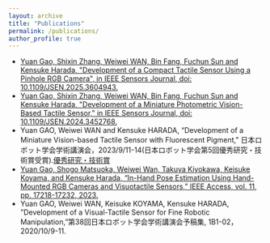 ```yaml
---
layout: archive
title: "Publications"
permalink: /publications/
author_profile: true
---
```


* [Yuan Gao, Shixin Zhang, Weiwei WAN, Bin Fang, Fuchun Sun and Kensuke Harada, "Development of a Compact Tactile Sensor Using a Pinhole RGB Camera", in IEEE Sensors Journal, doi: 10.1109/JSEN.2025.3604943.](https://ieeexplore.ieee.org/document/11154898)
* [Yuan Gao, Shixin Zhang, Weiwei WAN, Bin Fang, Fuchun Sun and Kensuke Harada, "Development of a Miniature Photometric Vision-Based Tactile Sensor," in IEEE Sensors Journal, doi: 10.1109/JSEN.2024.3452768.](https://ieeexplore.ieee.org/document/10670000)
* Yuan GAO, Weiwei WAN and Kensuke HARADA, “Development of a Miniature Vision-based Tactile Sensor with Fluorescent Pigment,” 日本ロボット学会学術講演会，2023/9/11-14(日本ロボット学会第5回優秀研究・技術賞受賞).[優秀研究・技術賞](https://www.rsj.or.jp/info/awards/category/ykg/)
* [Yuan Gao, Shogo Matsuoka, Weiwei Wan, Takuya Kiyokawa, Keisuke Koyama, and Kensuke Harada, “In-Hand Pose Estimation Using Hand-Mounted RGB Cameras and Visuotactile Sensors,” IEEE Access, vol. 11, pp. 17218-17232, 2023.]()
* Yuan GAO, Weiwei WAN, Keisuke KOYAMA, Kensuke HARADA, ”Development of a Visual-Tactile Sensor for Fine Robotic Manipulation,”第38回日本ロボット学会学術講演会予稿集, 1B1-02，2020/10/9-11.
